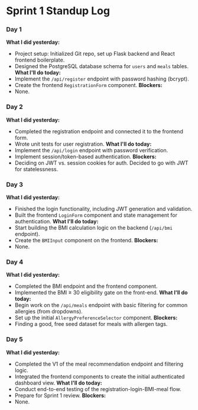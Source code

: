 # Sprint 1 Standup Log

### Day 1
**What I did yesterday:**
- Project setup: Initialized Git repo, set up Flask backend and React frontend boilerplate.
- Designed the PostgreSQL database schema for `users` and `meals` tables.
**What I'll do today:**
- Implement the `/api/register` endpoint with password hashing (bcrypt).
- Create the frontend `RegistrationForm` component.
**Blockers:**
- None.

### Day 2
**What I did yesterday:**
- Completed the registration endpoint and connected it to the frontend form.
- Wrote unit tests for user registration.
**What I'll do today:**
- Implement the `/api/login` endpoint with password verification.
- Implement session/token-based authentication.
**Blockers:**
- Deciding on JWT vs. session cookies for auth. Decided to go with JWT for statelessness.

### Day 3
**What I did yesterday:**
- Finished the login functionality, including JWT generation and validation.
- Built the frontend `LoginForm` component and state management for authentication.
**What I'll do today:**
- Start building the BMI calculation logic on the backend (`/api/bmi` endpoint).
- Create the `BMIInput` component on the frontend.
**Blockers:**
- None.

### Day 4
**What I did yesterday:**
- Completed the BMI endpoint and the frontend component.
- Implemented the BMI ≥ 30 eligibility gate on the front-end.
**What I'll do today:**
- Begin work on the `/api/meals` endpoint with basic filtering for common allergies (from dropdowns).
- Set up the initial `AllergyPreferenceSelector` component.
**Blockers:**
- Finding a good, free seed dataset for meals with allergen tags.

### Day 5
**What I did yesterday:**
- Completed the V1 of the meal recommendation endpoint and filtering logic.
- Integrated the frontend components to create the initial authenticated dashboard view.
**What I'll do today:**
- Conduct end-to-end testing of the registration-login-BMI-meal flow.
- Prepare for Sprint 1 review.
**Blockers:**
- None.
